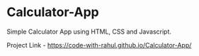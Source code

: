 # Calculator-App

Simple Calculator App using HTML, CSS and Javascript.

Project Link - https://code-with-rahul.github.io/Calculator-App/
